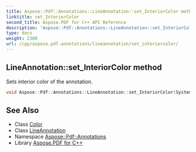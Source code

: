 ```yaml
---
title: Aspose::Pdf::Annotations::LineAnnotation::set_InteriorColor method
linktitle: set_InteriorColor
second_title: Aspose.PDF for C++ API Reference
description: 'Aspose::Pdf::Annotations::LineAnnotation::set_InteriorColor method. Sets interior color of the annotation in C++.'
type: docs
weight: 2300
url: /cpp/aspose.pdf.annotations/lineannotation/set_interiorcolor/
---
```

## LineAnnotation::set_InteriorColor method


Sets interior color of the annotation.

```cpp
void Aspose::Pdf::Annotations::LineAnnotation::set_InteriorColor(System::SharedPtr<Aspose::Pdf::Color> value)
```

## See Also

* Class [Color](../../../aspose.pdf/color/)
* Class [LineAnnotation](../)
* Namespace [Aspose::Pdf::Annotations](../../)
* Library [Aspose.PDF for C++](../../../)
